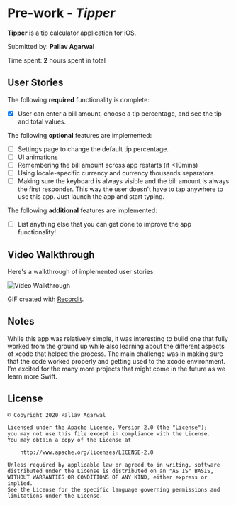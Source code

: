 # Pre-work - *Tipper*

**Tipper** is a tip calculator application for iOS.

Submitted by: **Pallav Agarwal**

Time spent: **2** hours spent in total

## User Stories

The following **required** functionality is complete:

* [x] User can enter a bill amount, choose a tip percentage, and see the tip and total values.

The following **optional** features are implemented:
* [ ] Settings page to change the default tip percentage.
* [ ] UI animations
* [ ] Remembering the bill amount across app restarts (if <10mins)
* [ ] Using locale-specific currency and currency thousands separators.
* [ ] Making sure the keyboard is always visible and the bill amount is always the first responder. This way the user doesn't have to tap anywhere to use this app. Just launch the app and start typing.

The following **additional** features are implemented:

- [ ] List anything else that you can get done to improve the app functionality!

## Video Walkthrough 

Here's a walkthrough of implemented user stories:

<img src='https://i.imgur.com/SacK62m.gif' title='Video Walkthrough' width='' alt='Video Walkthrough' />

GIF created with [RecordIt](http://recordit.co).

## Notes

While this app was relatively simple, it was interesting to build one that fully worked from the ground up while also learning about the different aspects of xcode that helped the process. The main challenge was in making sure that the code worked properly and getting used to the xcode environment. I'm excited for the many more projects that might come in the future as we learn more Swift. 

## License

    © Copyright 2020 Pallav Agarwal

    Licensed under the Apache License, Version 2.0 (the "License");
    you may not use this file except in compliance with the License.
    You may obtain a copy of the License at

        http://www.apache.org/licenses/LICENSE-2.0

    Unless required by applicable law or agreed to in writing, software
    distributed under the License is distributed on an "AS IS" BASIS,
    WITHOUT WARRANTIES OR CONDITIONS OF ANY KIND, either express or implied.
    See the License for the specific language governing permissions and
    limitations under the License.

